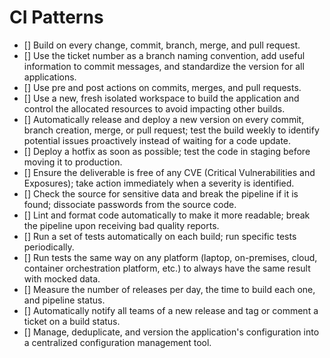 # CI Patterns

- [] Build on every change, commit, branch, merge, and pull request.
- [] Use the ticket number as a branch naming convention, add useful information to commit messages, and standardize the version for all applications.
- [] Use pre and post actions on commits, merges, and pull requests.
- [] Use a new, fresh isolated workspace to build the application and control the allocated resources to avoid impacting other builds.
- [] Automatically release and deploy a new version on every commit, branch creation, merge, or pull request; test the build weekly to identify potential issues proactively instead of waiting for a code update.
- [] Deploy a hotfix as soon as possible; test the code in staging before moving it to production.
- [] Ensure the deliverable is free of any CVE (Critical Vulnerabilities and Exposures); take action immediately when a severity is identified.
- [] Check the source for sensitive data and break the pipeline if it is found; dissociate passwords from the source code.
- [] Lint and format code automatically to make it more readable; break the pipeline upon receiving bad quality reports.
- [] Run a set of tests automatically on each build; run specific tests periodically.
- [] Run tests the same way on any platform (laptop, on-premises, cloud, container orchestration platform, etc.) to always have the same result with mocked data.
- [] Measure the number of releases per day, the time to build each one, and pipeline status.
- [] Automatically notify all teams of a new release and tag or comment a ticket on a build status.
- [] Manage, deduplicate, and version the application's configuration into a centralized configuration management tool.

